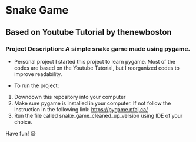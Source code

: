 # Snake Game
## Based on Youtube Tutorial by thenewboston

### Project Description: A simple snake game made using pygame. 

- Personal project
I started this project to learn pygame. Most of the codes are based on the Youtube Tutorial, but I reorganized codes to improve readability. 

- To run the project:
1. Downdown this repository into your computer
2. Make sure pygame is installed in your computer. If not follow the instruction in the following link: https://pygame.pfaj.ca/
3. Run the file called snake_game_cleaned_up_version using IDE of your choice.


Have fun! :smiley:
